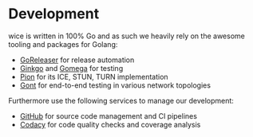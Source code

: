 # Development

wice is written in 100% Go and as such we heavily rely on the awesome tooling and packages for Golang:

- [GoReleaser](https://goreleaser.com/) for release automation
- [Ginkgo](https://onsi.github.io/ginkgo) and [Gomega](https://onsi.github.io/gomega) for testing
- [Pion](https://github.com/pion) for its ICE, STUN, TURN implementation
- [Gont](https://github.com/stv0g/gont) for end-to-end testing in various network topologies

Furthermore use the following services to manage our development:

- [GitHub](https://github.com/stv0g/wice) for source code management and CI pipelines
- [Codacy](https://app.codacy.com/gh/stv0g/wice/dashboard) for code quality checks and coverage analysis
